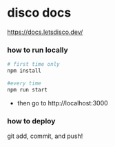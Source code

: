 # disco docs

https://docs.letsdisco.dev/

### how to run locally

```bash
# first time only
npm install

#every time 
npm run start
```

- then go to http://localhost:3000

### how to deploy

git add, commit, and push!
